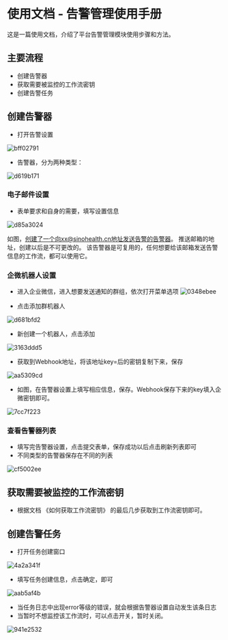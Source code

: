 # 使用文档 - 告警管理使用手册

这是一篇使用文档，介绍了平台告警管理模块使用步骤和方法。

## 主要流程

* 创建告警器
* 获取需要被监控的工作流密钥 
* 创建告警任务

## 创建告警器

* 打开告警设置

![bff02791](../../../src/assets/md/.告警管理使用手册_images/bff02791.png)

* 告警器，分为两种类型：

![d619b171](../../../src/assets/md/.告警管理使用手册_images/d619b171.png)


### 电子邮件设置

* 表单要求和自身的需要，填写设置信息

![d85a3024](../../../src/assets/md/.告警管理使用手册_images/d85a3024.png)

如图，创建了一个向xx@sinohealth.cn地址发送告警的告警器。
推送邮箱的地址，创建以后是不可更改的。
该告警器是可复用的，任何想要给该邮箱发送告警信息的工作流，都可以使用它。

### 企微机器人设置

* 进入企业微信，进入想要发送通知的群组，依次打开菜单选项
![0348ebee](../../../src/assets/md/.告警管理使用手册_images/0348ebee.png)


* 点击添加群机器人
  
![d681bfd2](../../../src/assets/md/.告警管理使用手册_images/d681bfd2.png)

* 新创建一个机器人，点击添加

![3163ddd5](../../../src/assets/md/.告警管理使用手册_images/3163ddd5.png)

* 获取到Webhook地址，将该地址key=后的密钥复制下来，保存

![aa5309cd](../../../src/assets/md/.告警管理使用手册_images/aa5309cd.png)

* 如图，在告警器设置上填写相应信息，保存。Webhook保存下来的key填入企微密钥即可。

![7cc7f223](../../../src/assets/md/.告警管理使用手册_images/7cc7f223.png)

###  查看告警器列表

* 填写完告警器设置，点击提交表单，保存成功以后点击刷新列表即可
* 不同类型的告警器保存在不同的列表

![cf5002ee](../../../src/assets/md/.告警管理使用手册_images/cf5002ee.png)

## 获取需要被监控的工作流密钥 

* 根据文档 《如何获取工作流密钥》 的最后几步获取到工作流密钥即可。

## 创建告警任务

* 打开任务创建窗口

![4a2a341f](../../../src/assets/md/.告警管理使用手册_images/4a2a341f.png)

* 填写任务创建信息，点击确定，即可

![aab5af4b](../../../src/assets/md/.告警管理使用手册_images/aab5af4b.png)

* 当任务日志中出现error等级的错误，就会根据告警器设置自动发生该条日志
* 当暂时不想监控该工作流时，可以点击开关，暂时关闭。

![941e2532](../../../src/assets/md/.告警管理使用手册_images/941e2532.png)

